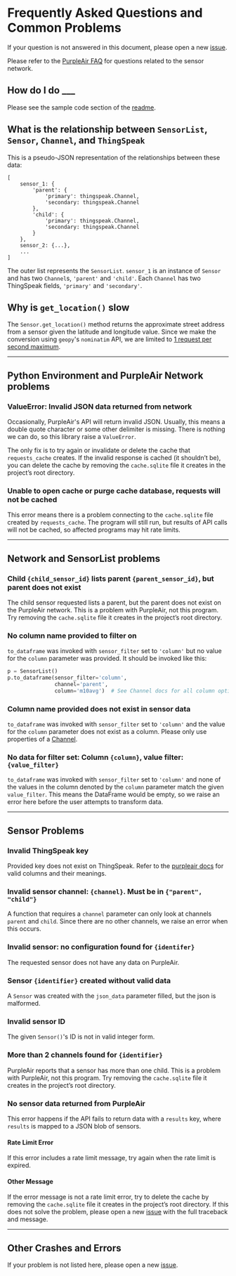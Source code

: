# Frequently Asked Questions and Common Problems

If your question is not answered in this document, please open a new [issue](https://github.com/ReagentX/purple_air_api/issues).

Please refer to the [PurpleAir FAQ](https://www2.purpleair.com/community/faq) for questions related to the sensor network.

## How do I do ___

Please see the sample code section of the [readme](/README.md#example-code).

## What is the relationship between `SensorList`, `Sensor`, `Channel`, and `ThingSpeak`

This is a pseudo-JSON representation of the relationships between these data:

```log
[
    sensor_1: {
        'parent': {
            'primary': thingspeak.Channel,
            'secondary: thingspeak.Channel
        },
        'child': {
            'primary': thingspeak.Channel,
            'secondary: thingspeak.Channel
        }
    },
    sensor_2: {...},
    ...
]
```

The outer list represents the `SensorList`. `sensor_1` is an instance of `Sensor` and has two `Channel`s, `'parent'` and `'child'`. Each `Channel` has two ThingSpeak fields, `'primary'` and `'secondary'`.

## Why is `get_location()` slow

The `Sensor.get_location()` method returns the approximate street address from a sensor given the latitude and longitude value. Since we make the conversion using `geopy`'s `nominatim` API, we are limited to [1 request per second maximum](https://operations.osmfoundation.org/policies/nominatim/).

***

## Python Environment and PurpleAir Network problems

### ValueError: Invalid JSON data returned from network

Occasionally, PurpleAir's API will return invalid JSON. Usually, this means a double quote character or some other delimiter is missing. There is nothing we can do, so this library raise a `ValueError`.

The only fix is to try again or invalidate or delete the cache that `requests_cache` creates. If the invalid response is cached (it shouldn’t be), you can delete the cache by removing the `cache.sqlite` file it creates in the project’s root directory.

### Unable to open cache or purge cache database, requests will not be cached

This error means there is a problem connecting to the `cache.sqlite` file created by `requests_cache`. The program will still run, but results of API calls will not be cached, so affected programs may hit rate limits.

***

## Network and SensorList problems

### Child `{child_sensor_id}` lists parent `{parent_sensor_id}`, but parent does not exist

The child sensor requested lists a parent, but the parent does not exist on the PurpleAir network. This is a problem with PurpleAir, not this program. Try removing the `cache.sqlite` file it creates in the project’s root directory.

### No column name provided to filter on

`to_dataframe` was invoked with `sensor_filter` set to `'column'` but no value for the `column` parameter was provided. It should be invoked like this:

```python
p = SensorList()
p.to_dataframe(sensor_filter='column',
               channel='parent',
               column='m10avg')  # See Channel docs for all column options
```

### Column name provided does not exist in sensor data

`to_dataframe` was invoked with `sensor_filter` set to `'column'` and the value for the `column` parameter does not exist as a column. Please only use properties of a [Channel](/docs/documentation.md#Channel).

### No data for filter set: Column `{column}`, value filter: `{value_filter}`

`to_dataframe` was invoked with `sensor_filter` set to `'column'` and none of the values in the column denoted by the `column` parameter match the given `value_filter`. This means the DataFrame would be empty, so we raise an error here before the user attempts to transform data.

***

## Sensor Problems

### Invalid ThingSpeak key

Provided key does not exist on ThingSpeak. Refer to the [purpleair docs](/docs/purpleair_documentation.md#Field%20descriptions) for valid columns and their meanings.

### Invalid sensor channel: `{channel}`. Must be in `{"parent", "child"}`

A function that requires a `channel` parameter can only look at channels `parent` and `child`. Since there are no other channels, we raise an error when this occurs.

### Invalid sensor: no configuration found for `{identifer}`

The requested sensor does not have any data on PurpleAir.

### Sensor `{identifier}` created without valid data

A `Sensor` was created with the `json_data` parameter filled, but the json is malformed.

### Invalid sensor ID

The given `Sensor()`'s ID is not in valid integer form.

### More than 2 channels found for `{identifier}`

PurpleAir reports that a sensor has more than one child. This is a problem with PurpleAir, not this program. Try removing the `cache.sqlite` file it creates in the project’s root directory.

### No sensor data returned from PurpleAir

This error happens if the API fails to return data with a `results` key, where `results` is mapped to a JSON blob of sensors.

#### Rate Limit Error

If this error includes a rate limit message, try again when the rate limit is expired.

#### Other Message

If the error message is not a rate limit error, try to delete the cache by removing the `cache.sqlite` file it creates in the project’s root directory. If this does not solve the problem, please open a new [issue](https://github.com/ReagentX/purple_air_api/issues) with the full traceback and message.

***

## Other Crashes and Errors

If your problem is not listed here, please open a new [issue](https://github.com/ReagentX/purple_air_api/issues).
